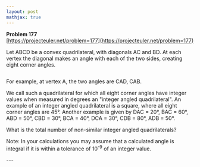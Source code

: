 ```yaml
---
layout: post
mathjax: true
---
```

**Problem 177**  
[https://projecteuler.net/problem=177](https://projecteuler.net/problem=177)

<p>Let ABCD be a convex quadrilateral, with diagonals AC and BD. At each vertex the diagonal makes an angle with each of the two sides, creating eight corner angles.</p>
<p style="text-align:center;"><img src="https://projecteuler.net/project/images/p177_quad.gif" class="dark_img" alt="" /></p>
<p>For example, at vertex A, the two angles are CAD, CAB.</p>
<p>We call such a quadrilateral for which all eight corner angles have integer values when measured in degrees an "integer angled quadrilateral". An example of an integer angled quadrilateral is a square, where all eight corner angles are 45°. Another example is given by DAC = 20°, BAC = 60°, ABD = 50°, CBD = 30°, BCA = 40°, DCA = 30°, CDB = 80°, ADB = 50°.</p>
<p>What is the total number of non-similar integer angled quadrilaterals?</p>
<p>Note: In your calculations you may assume that a calculated angle is integral if it is within a tolerance of 10<sup>-9</sup> of an integer value.</p>
---
